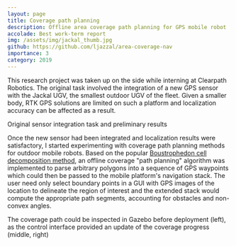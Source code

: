 ```yaml
---
layout: page
title: Coverage path planning
description: Offline area coverage path planning for GPS mobile robot
accolade: Best work-term report
img: /assets/img/jackal_thumb.jpg
github: https://github.com/ljazzal/area-coverage-nav
importance: 3
category: 2019
---
```


This research project was taken up on the side while interning at Clearpath Robotics. The original task involved the integration of a new GPS sensor with the Jackal UGV, the smallest outdoor UGV of the fleet. Given a smaller body, RTK GPS solutions are limited on such a platform and localization accuracy can be affected as a result.

<div class="row">
    <div class="col-sm mt-3 mt-md-0">
        <img class="img-fluid rounded z-depth-1" src="{{ '/assets/img/coverage_og_task.png' | relative_url }}" alt="" title="what I was supposed to work on"/>
    </div>
</div>
<div class="caption">
    Original sensor integration task and preliminary results
</div>

Once the new sensor had been integrated and localization results were satisfactory, I started experimenting with coverage path planning methods for outdoor mobile robots. Based on the popular [Boustrophedon cell decomposition method](https://asset-pdf.scinapse.io/prod/1590932131/1590932131.pdf), an offline coverage "path planning" algorithm was implemented to parse arbitrary polygons into a sequence of GPS waypoints which could then be passed to the mobile platform's navigation stack. The user need only select boundary points in a GUI with GPS images of the location to delineate the region of interest and the extended stack would compute the appropriate path segments, accounting for obstacles and non-convex angles.

<div class="row">
    <div class="col-sm mt-3 mt-md-0">
        <img class="img-fluid rounded z-depth-1" src="{{ '/assets/img/gazebo.png' | relative_url }}" alt="" title="simulation"/>
    </div>
    <div class="col-sm mt-3 mt-md-0">
        <img class="img-fluid rounded z-depth-1" src="{{ '/assets/img/angled_coverage.png' | relative_url }}" alt="" title="angled coverage"/>
    </div>
    <div class="col-sm mt-3 mt-md-0">
        <img class="img-fluid rounded z-depth-1" src="{{ '/assets/img/obstacle.png' | relative_url }}" alt="" title="obstacle"/>
    </div>
</div>
<div class="caption">
    The coverage path could be inspected in Gazebo before deployment (left), as the control interface provided an update of the coverage progress (middle, right)
</div>

